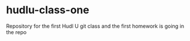 # hudlu-class-one
Repository for the first Hudl U git class and the first homework is going in the repo
